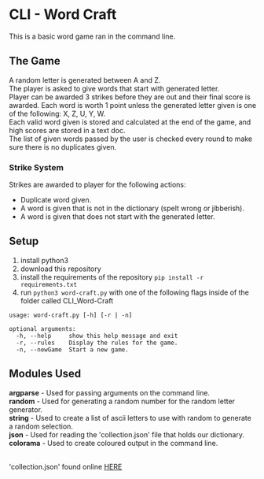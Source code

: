 # CLI - Word Craft

This is a basic word game ran in the command line.

## The Game
A random letter is generated between A and Z.<br>
The player is asked to give words that start with generated letter.<br>
Player can be awarded 3 strikes before they are out and their final score is awarded. Each word is worth 1 point unless 
the generated letter given is one of the following: X, Z, U, Y, W.<br>
Each valid word given is stored and calculated at the end of the game, and high scores are stored in a text doc.<br>
The list of given words passed by the user is checked every round to make sure there is no duplicates given.<br>
### Strike System
Strikes are awarded to player for the following actions:
* Duplicate word given.
* A word is given that is not in the dictionary (spelt wrong or jibberish).
* A word is given that does not start with the generated letter.

## Setup
1. install python3
2. download this repository
3. install the requirements of the repository `pip install -r requirements.txt`
4. run `python3 word-craft.py` with one of the following flags inside of the folder called CLI_Word-Craft
```
usage: word-craft.py [-h] [-r | -n]

optional arguments:
  -h, --help     show this help message and exit
  -r, --rules    Display the rules for the game.
  -n, --newGame  Start a new game.
```


## Modules Used
**argparse** - Used for passing arguments on the command line.<br>
**random** - Used for generating a random number for the random letter generator.<br>
**string** - Used to create a list of ascii letters to use with random to generate a random selection.<br>
**json** - Used for reading the 'collection.json' file that holds our dictionary.<br>
**colorama** - Used to create coloured output in the command line.<br>
<br>

'collection.json' found online [HERE](https://boostlog.io/@faisalnad/creating-an-english-dictionary-application-in-python-5aff6da547018500491f48b8)
